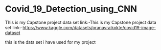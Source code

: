 # Covid_19_Detection_using_CNN
This is my Capstone project data set link:-This is my Capstone project data set link:-https://www.kaggle.com/datasets/pranavraikokte/covid19-image-dataset           

this is the data set i have used for my project
